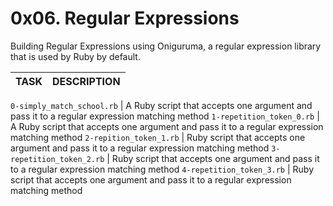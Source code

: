 # 0x06. Regular Expressions

Building Regular Expressions using Oniguruma, a regular expression library that is used by Ruby by default.

TASK | DESCRIPTION
--- | ---

`0-simply_match_school.rb` | A Ruby script that accepts one argument and pass it to a regular expression matching method
`1-repetition_token_0.rb` | A Ruby script that accepts one argument and pass it to a regular expression matching method
`2-repition_token_1.rb` | Ruby script that accepts one argument and pass it to a regular expression matching method
`3-repetition_token_2.rb` | Ruby script that accepts one argument and pass it to a regular expression matching method
`4-repetition_token_3.rb` | Ruby script that accepts one argument and pass it to a regular expression matching method
